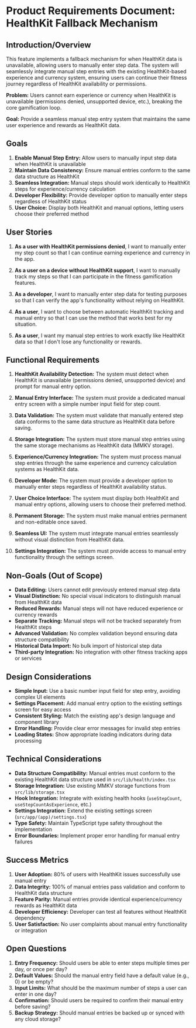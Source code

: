 # Product Requirements Document: HealthKit Fallback Mechanism

## Introduction/Overview

This feature implements a fallback mechanism for when HealthKit data is unavailable, allowing users to manually enter step data. The system will seamlessly integrate manual step entries with the existing HealthKit-based experience and currency system, ensuring users can continue their fitness journey regardless of HealthKit availability or permissions.

**Problem:** Users cannot earn experience or currency when HealthKit is unavailable (permissions denied, unsupported device, etc.), breaking the core gamification loop.

**Goal:** Provide a seamless manual step entry system that maintains the same user experience and rewards as HealthKit data.

## Goals

1. **Enable Manual Step Entry:** Allow users to manually input step data when HealthKit is unavailable
2. **Maintain Data Consistency:** Ensure manual entries conform to the same data structure as HealthKit
3. **Seamless Integration:** Manual steps should work identically to HealthKit steps for experience/currency calculation
4. **Developer Flexibility:** Provide developer option to manually enter steps regardless of HealthKit status
5. **User Choice:** Display both HealthKit and manual options, letting users choose their preferred method

## User Stories

1. **As a user with HealthKit permissions denied**, I want to manually enter my step count so that I can continue earning experience and currency in the app.

2. **As a user on a device without HealthKit support**, I want to manually track my steps so that I can participate in the fitness gamification features.

3. **As a developer**, I want to manually enter step data for testing purposes so that I can verify the app's functionality without relying on HealthKit.

4. **As a user**, I want to choose between automatic HealthKit tracking and manual entry so that I can use the method that works best for my situation.

5. **As a user**, I want my manual step entries to work exactly like HealthKit data so that I don't lose any functionality or rewards.

## Functional Requirements

1. **HealthKit Availability Detection:** The system must detect when HealthKit is unavailable (permissions denied, unsupported device) and prompt for manual entry option.

2. **Manual Entry Interface:** The system must provide a dedicated manual entry screen with a simple number input field for step count.

3. **Data Validation:** The system must validate that manually entered step data conforms to the same data structure as HealthKit data before saving.

4. **Storage Integration:** The system must store manual step entries using the same storage mechanisms as HealthKit data (MMKV storage).

5. **Experience/Currency Integration:** The system must process manual step entries through the same experience and currency calculation systems as HealthKit data.

6. **Developer Mode:** The system must provide a developer option to manually enter steps regardless of HealthKit availability status.

7. **User Choice Interface:** The system must display both HealthKit and manual entry options, allowing users to choose their preferred method.

8. **Permanent Storage:** The system must make manual entries permanent and non-editable once saved.

9. **Seamless UI:** The system must integrate manual entries seamlessly without visual distinction from HealthKit data.

10. **Settings Integration:** The system must provide access to manual entry functionality through the settings screen.

## Non-Goals (Out of Scope)

- **Data Editing:** Users cannot edit previously entered manual step data
- **Visual Distinction:** No special visual indicators to distinguish manual from HealthKit data
- **Reduced Rewards:** Manual steps will not have reduced experience or currency rewards
- **Separate Tracking:** Manual steps will not be tracked separately from HealthKit steps
- **Advanced Validation:** No complex validation beyond ensuring data structure compatibility
- **Historical Data Import:** No bulk import of historical step data
- **Third-party Integration:** No integration with other fitness tracking apps or services

## Design Considerations

- **Simple Input:** Use a basic number input field for step entry, avoiding complex UI elements
- **Settings Placement:** Add manual entry option to the existing settings screen for easy access
- **Consistent Styling:** Match the existing app's design language and component library
- **Error Handling:** Provide clear error messages for invalid step entries
- **Loading States:** Show appropriate loading indicators during data processing

## Technical Considerations

- **Data Structure Compatibility:** Manual entries must conform to the existing HealthKit data structure used in `src/lib/health/index.tsx`
- **Storage Integration:** Use existing MMKV storage functions from `src/lib/storage.tsx`
- **Hook Integration:** Integrate with existing health hooks (`useStepCount`, `useStepCountAsExperience`, etc.)
- **Settings Integration:** Extend the existing settings screen (`src/app/(app)/settings.tsx`)
- **Type Safety:** Maintain TypeScript type safety throughout the implementation
- **Error Boundaries:** Implement proper error handling for manual entry failures

## Success Metrics

1. **User Adoption:** 80% of users with HealthKit issues successfully use manual entry
2. **Data Integrity:** 100% of manual entries pass validation and conform to HealthKit data structure
3. **Feature Parity:** Manual entries provide identical experience/currency rewards as HealthKit data
4. **Developer Efficiency:** Developer can test all features without HealthKit dependency
5. **User Satisfaction:** No user complaints about manual entry functionality or integration

## Open Questions

1. **Entry Frequency:** Should users be able to enter steps multiple times per day, or once per day?
2. **Default Values:** Should the manual entry field have a default value (e.g., 0) or be empty?
3. **Input Limits:** What should be the maximum number of steps a user can enter in one day?
4. **Confirmation:** Should users be required to confirm their manual entry before saving?
5. **Backup Strategy:** Should manual entries be backed up or synced with any cloud storage?
